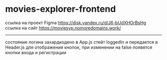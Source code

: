 # movies-explorer-frontend
ссылка на проект Figma 
https://disk.yandex.ru/d/J6-bUdXHOrBsHg
ссылка на сайт 
https://moviesyp.nomoredomains.work/

***
состояние логина захардкодено в App.js стейт loggedIn и передается в Header.js для отображения кнопок, при изменении на false появятся кнопки входа и регистрации
